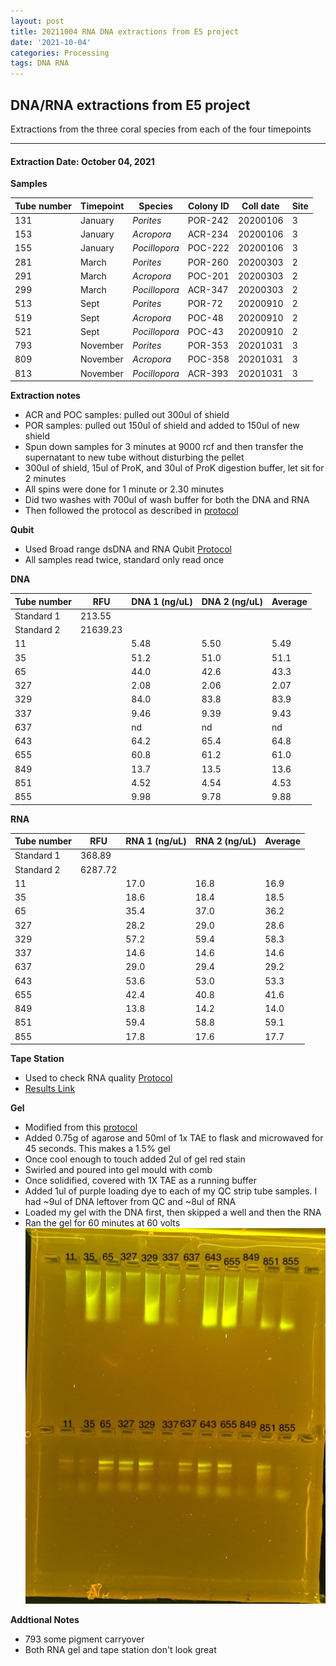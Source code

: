 ```yaml
---
layout: post
title: 20211004 RNA DNA extractions from E5 project
date: '2021-10-04'
categories: Processing
tags: DNA RNA
---
```


## DNA/RNA extractions from E5 project

Extractions from the three coral species from each of the four timepoints

---

#### Extraction Date: October 04, 2021 
**Samples**

| Tube number 	| Timepoint	   	| Species	    | Colony ID 	| Coll date		| Site       	|
|-------------	|------------	|-------------	|-------------	|-------------	|-------------	|
| 131		 	| January	 	| *Porites*		| POR-242      	| 20200106   	| 3				|
| 153			| January	 	| *Acropora*	| ACR-234	    | 20200106		| 3				|
| 155		 	| January	  	| *Pocillopora*	| POC-222    	| 20200106  	| 3				|
| 281		 	| March		 	| *Porites*		| POR-260     	| 20200303   	| 2				|
| 291			| March 		| *Acropora*	| POC-201	    | 20200303		| 2				|
| 299		 	| March	  		| *Pocillopora*	| ACR-347    	| 20200303  	| 2				|
| 513		 	| Sept		 	| *Porites*		| POR-72      	| 20200910   	| 2				|
| 519			| Sept	 		| *Acropora*	| POC-48	    | 20200910		| 2				|
| 521		 	| Sept		  	| *Pocillopora*	| POC-43     	| 20200910  	| 2				|
| 793		 	| November	 	| *Porites*		| POR-353   	| 20201031   	| 3				|
| 809			| November	 	| *Acropora*	| POC-358	    | 20201031		| 3				|
| 813		 	| November	  	| *Pocillopora*	| ACR-393    	| 20201031  	| 3				|

**Extraction notes**
 - ACR and POC samples: pulled out 300ul of shield
 - POR samples: pulled out 150ul of shield and added to 150ul of new shield 
 - Spun down samples for 3 minutes at 9000 rcf and then transfer the supernatant to new tube without disturbing the pellet
 - 300ul of shield, 15ul of ProK, and 30ul of ProK digestion buffer, let sit for 2 minutes
 - All spins were done for 1 minute or 2.30 minutes
 - Did two washes with 700ul of wash buffer for both the DNA and RNA
 - Then followed the protocol as described in [protocol](https://github.com/emmastrand/EmmaStrand_Notebook/blob/master/_posts/2019-05-31-Zymo-Duet-RNA-DNA-Extraction-Protocol.md)


**Qubit**
 - Used Broad range dsDNA and RNA Qubit [Protocol](https://meschedl.github.io/MESPutnam_Open_Lab_Notebook/Qubit-Protocol/)
 - All samples read twice, standard only read once
 
**DNA**

| Tube number 	| RFU		   	| DNA 1 (ng/uL) | DNA 2 (ng/uL) | Average     	|
|-------------	|------------	|-------------	|-------------	|-------------	|
| Standard 1  	| 213.55	 	| 		      	| 		      	|	         	|
| Standard 2 	| 21639.23	 	| 		    	| 		    	| 	        	|
| 11		 	|		     	| 5.48	     	| 5.50	     	| 5.49        	|
| 35		 	| 			   	| 51.2      	| 51.0        	| 51.1			|
| 65		  	|		     	| 44.0 	      	| 42.6        	| 43.3        	|
| 327		 	| 			   	| 2.08        	| 2.06        	| 2.07       	|
| 329		  	|		     	| 84.0      	| 83.8         	| 83.9        	|
| 337		 	| 			   	| 9.46       	| 9.39      	| 9.43       	|
| 637		  	|		     	| nd	       	| nd        	| nd        	|
| 643		 	| 			   	| 64.2       	| 65.4         	| 64.8       	|
| 655		  	|		     	| 60.8  	    | 61.2         	| 61.0        	|
| 849		 	| 			   	| 13.7        	| 13.5         	| 13.6        	|
| 851		  	|		     	| 4.52        	| 4.54        	| 4.53        	|
| 855		 	| 			   	| 9.98        	| 9.78         	| 9.88        	|


**RNA**


| Tube number 	| RFU		   	| RNA 1 (ng/uL) | RNA 2 (ng/uL) | Average     	|
|-------------	|------------	|-------------	|-------------	|-------------	|
| Standard 1  	| 368.89	 	| 		      	| 		      	|	         	|
| Standard 2 	| 6287.72	 	| 		    	| 		    	| 	        	|
| 11		 	|		     	| 17.0	     	| 16.8	     	| 16.9        	|
| 35		 	| 			   	| 18.6      	| 18.4        	| 18.5          |
| 65		  	|		     	| 35.4	      	| 37.0      	| 36.2       	|
| 327		 	| 			   	| 28.2       	| 29.0       	| 28.6        	|
| 329		  	|		     	| 57.2      	| 59.4         	| 58.3        	|
| 337		 	| 			   	| 14.6       	| 14.6      	| 14.6       	|
| 637		  	|		     	| 29.0       	| 29.4        	| 29.2        	|
| 643		 	| 			   	| 53.6        	| 53.0         	| 53.3       	|
| 655		  	|		     	| 42.4	     	| 40.8        	| 41.6        	|
| 849		 	| 			   	| 13.8        	| 14.2         	| 14.0        	|
| 851		  	|		     	| 59.4        	| 58.8        	| 59.1        	|
| 855		 	| 			   	| 17.8        	| 17.6         	| 17.7        	|


**Tape Station**
 - Used to check RNA quality [Protocol](https://meschedl.github.io/MESPutnam_Open_Lab_Notebook/RNA-TapeStation-Protocol/) 
 - [Results Link](https://github.com/Kterpis/Putnam_Lab_Notebook/blob/95725f26e714dd7785ad14f1c1f9eb20ecf3d48f/images/tape_station/2021-09-30%20-%2013.48.52.pdf)

**Gel**
 - Modified from this [protocol](https://meschedl.github.io/MESPutnam_Open_Lab_Notebook/Gel-Protocol/)
 - Added 0.75g of agarose and 50ml of 1x TAE to flask and microwaved for 45 seconds. This makes a 1.5% gel
 - Once cool enough to touch added 2ul of gel red stain
 - Swirled and poured into gel mould with comb
 - Once solidified, covered with 1X TAE as a running buffer
 - Added 1ul of purple loading dye to each of my QC strip tube samples. I had ~9ul of DNA leftover from QC and ~8ul of RNA
 - Loaded my gel with the DNA first, then skipped a well and then the RNA
 - Ran the gel for 60 minutes at 60 volts
 ![20210930_gel.jpg](https://github.com/Kterpis/Putnam_Lab_Notebook/blob/master/images/gels/20210930_gel.jpg?raw=true)
 
 **Addtional Notes**
  - 793 some pigment carryover
  - Both RNA gel and tape station don't look great